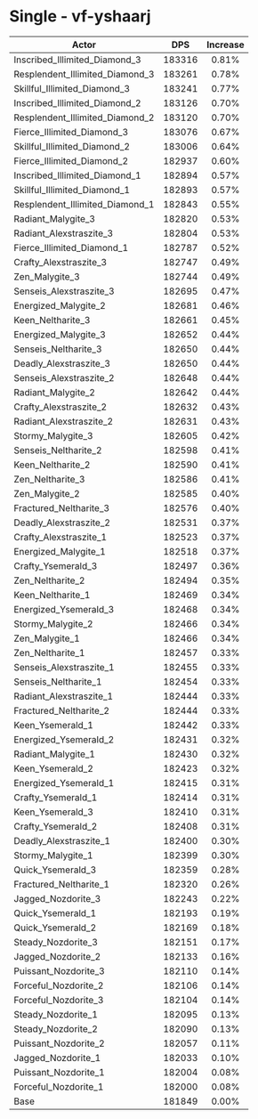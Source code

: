 # Single - vf-yshaarj
| Actor | DPS | Increase |
|---|:---:|:---:|
|Inscribed_Illimited_Diamond_3|183316|0.81%|
|Resplendent_Illimited_Diamond_3|183261|0.78%|
|Skillful_Illimited_Diamond_3|183241|0.77%|
|Inscribed_Illimited_Diamond_2|183126|0.70%|
|Resplendent_Illimited_Diamond_2|183120|0.70%|
|Fierce_Illimited_Diamond_3|183076|0.67%|
|Skillful_Illimited_Diamond_2|183006|0.64%|
|Fierce_Illimited_Diamond_2|182937|0.60%|
|Inscribed_Illimited_Diamond_1|182894|0.57%|
|Skillful_Illimited_Diamond_1|182893|0.57%|
|Resplendent_Illimited_Diamond_1|182843|0.55%|
|Radiant_Malygite_3|182820|0.53%|
|Radiant_Alexstraszite_3|182804|0.53%|
|Fierce_Illimited_Diamond_1|182787|0.52%|
|Crafty_Alexstraszite_3|182747|0.49%|
|Zen_Malygite_3|182744|0.49%|
|Senseis_Alexstraszite_3|182695|0.47%|
|Energized_Malygite_2|182681|0.46%|
|Keen_Neltharite_3|182661|0.45%|
|Energized_Malygite_3|182652|0.44%|
|Senseis_Neltharite_3|182650|0.44%|
|Deadly_Alexstraszite_3|182650|0.44%|
|Senseis_Alexstraszite_2|182648|0.44%|
|Radiant_Malygite_2|182642|0.44%|
|Crafty_Alexstraszite_2|182632|0.43%|
|Radiant_Alexstraszite_2|182631|0.43%|
|Stormy_Malygite_3|182605|0.42%|
|Senseis_Neltharite_2|182598|0.41%|
|Keen_Neltharite_2|182590|0.41%|
|Zen_Neltharite_3|182586|0.41%|
|Zen_Malygite_2|182585|0.40%|
|Fractured_Neltharite_3|182576|0.40%|
|Deadly_Alexstraszite_2|182531|0.37%|
|Crafty_Alexstraszite_1|182523|0.37%|
|Energized_Malygite_1|182518|0.37%|
|Crafty_Ysemerald_3|182497|0.36%|
|Zen_Neltharite_2|182494|0.35%|
|Keen_Neltharite_1|182469|0.34%|
|Energized_Ysemerald_3|182468|0.34%|
|Stormy_Malygite_2|182466|0.34%|
|Zen_Malygite_1|182466|0.34%|
|Zen_Neltharite_1|182457|0.33%|
|Senseis_Alexstraszite_1|182455|0.33%|
|Senseis_Neltharite_1|182454|0.33%|
|Radiant_Alexstraszite_1|182444|0.33%|
|Fractured_Neltharite_2|182444|0.33%|
|Keen_Ysemerald_1|182442|0.33%|
|Energized_Ysemerald_2|182431|0.32%|
|Radiant_Malygite_1|182430|0.32%|
|Keen_Ysemerald_2|182423|0.32%|
|Energized_Ysemerald_1|182415|0.31%|
|Crafty_Ysemerald_1|182414|0.31%|
|Keen_Ysemerald_3|182410|0.31%|
|Crafty_Ysemerald_2|182408|0.31%|
|Deadly_Alexstraszite_1|182400|0.30%|
|Stormy_Malygite_1|182399|0.30%|
|Quick_Ysemerald_3|182359|0.28%|
|Fractured_Neltharite_1|182320|0.26%|
|Jagged_Nozdorite_3|182243|0.22%|
|Quick_Ysemerald_1|182193|0.19%|
|Quick_Ysemerald_2|182169|0.18%|
|Steady_Nozdorite_3|182151|0.17%|
|Jagged_Nozdorite_2|182133|0.16%|
|Puissant_Nozdorite_3|182110|0.14%|
|Forceful_Nozdorite_2|182106|0.14%|
|Forceful_Nozdorite_3|182104|0.14%|
|Steady_Nozdorite_1|182095|0.13%|
|Steady_Nozdorite_2|182090|0.13%|
|Puissant_Nozdorite_2|182057|0.11%|
|Jagged_Nozdorite_1|182033|0.10%|
|Puissant_Nozdorite_1|182004|0.08%|
|Forceful_Nozdorite_1|182000|0.08%|
|Base|181849|0.00%|
